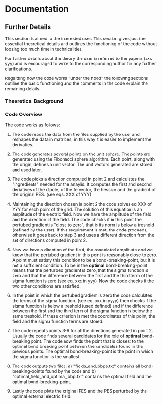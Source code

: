 # Documentation

## 


## Further Details

This section is aimed to the interested user. This section gives just the essential theoretical details and outlines the functioning of the code without loosing too much time in technicalities.

For further details about the theory the user is referred to the papers (xxx yyy) and is encouraged to write to the corresponding author for any further clarifications.  

Regarding how the code works "under the hood" the following sections outiline the basic functioning and the comments in the code explain the remaining details.

### Theoretical Background
 
### Code Overview 
 The code works as follows:
 
1) The code reads the data from the files supplied by the user and reshapes the data in matrices, in this way it is easier to implement the derivaties.    

2) The code generates several points on the unit sphere. The points are generated using the Fibonacci sphere algorithm. Each point, along with the origin, defines a unit vector. The unit vectors generated are stored and used later.

3) The code picks a direction computed in point 2 and calculates the "ingredients" needed for the anaylis.  It computes the first and second deriatives of the dipole, of the fe vector, the hessian and the gradient of the original PES. (see eqs. XXX of YYY)

4) Maintaining the direction chosen in point 2 the code solves eq XXX of YYY for each point of the grid. The solution of this equation is an amplitude of the electric field. Now we have the amplitude of the field and the direction of the field. The code checks if in this point the pertubed gradient is "close to zero", that is its norm is below a treshold (defined by the user). If this requirement is met, the code proceeds, otherwise it goes back to step 3 and uses a different direction from the set of directions computed in point 2.

5) Now we have a direction of the field, the associated amplitude and we know that the pertubed gradient in this point is reasonably close to zero. A point must satisfy this condition to be a bond-breaking-point, but it is not a sufficient condition. To be in the **optimal** bond-breaking-point means that the perturbed gradient is zero, that the sigma function is zero and that the difference between the first and the third term of the sigma function is zero (see eq. xxx in yyy). Now the code checks if the two other conditions are satisfied. 

6) In the point in which the pertubed gradient is zero the code calculates the terms of the sigma function. (see eq. xxx in yyyy) then checks if the sigma function is below a treshold (used defined) and if the difference between the first and the third term of the sigma function is below the same treshold. If these criterion is met the coordinates of this point, the field and the sigma function terms are stored.

7) The code repeats points 3-6 for all the directions generated in point 2. Usually the code finds several candidates for the role of **optimal** bond-breaking point. The code now finds the point that is closest to the optimal bond breaking point between the candidates found in the previous points. The optimal bond-breaking-point is the point in which the sigma function is the smallest.

8) The code outputs two files: a) "fields_and_bbps.txt" contains all bond-breaking-points found by the code and b) "optimal_field_and_optimal_bbp.txt" contains the optimal field and the optimal bond-breaking-point.

9) Lastly the code plots the original PES and the PES perturbed by the optimal external electric field.



